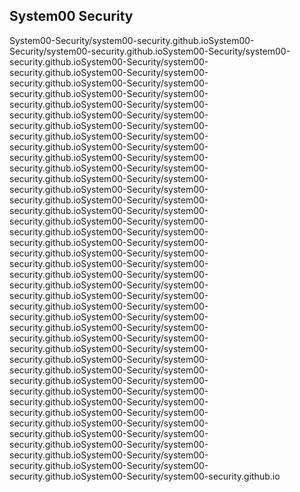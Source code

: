 ## System00 Security

System00-Security/system00-security.github.ioSystem00-Security/system00-security.github.ioSystem00-Security/system00-security.github.ioSystem00-Security/system00-security.github.ioSystem00-Security/system00-security.github.ioSystem00-Security/system00-security.github.ioSystem00-Security/system00-security.github.ioSystem00-Security/system00-security.github.ioSystem00-Security/system00-security.github.ioSystem00-Security/system00-security.github.ioSystem00-Security/system00-security.github.ioSystem00-Security/system00-security.github.ioSystem00-Security/system00-security.github.ioSystem00-Security/system00-security.github.ioSystem00-Security/system00-security.github.ioSystem00-Security/system00-security.github.ioSystem00-Security/system00-security.github.ioSystem00-Security/system00-security.github.ioSystem00-Security/system00-security.github.ioSystem00-Security/system00-security.github.ioSystem00-Security/system00-security.github.ioSystem00-Security/system00-security.github.ioSystem00-Security/system00-security.github.ioSystem00-Security/system00-security.github.ioSystem00-Security/system00-security.github.ioSystem00-Security/system00-security.github.ioSystem00-Security/system00-security.github.ioSystem00-Security/system00-security.github.ioSystem00-Security/system00-security.github.ioSystem00-Security/system00-security.github.ioSystem00-Security/system00-security.github.ioSystem00-Security/system00-security.github.ioSystem00-Security/system00-security.github.ioSystem00-Security/system00-security.github.ioSystem00-Security/system00-security.github.ioSystem00-Security/system00-security.github.ioSystem00-Security/system00-security.github.ioSystem00-Security/system00-security.github.ioSystem00-Security/system00-security.github.ioSystem00-Security/system00-security.github.ioSystem00-Security/system00-security.github.ioSystem00-Security/system00-security.github.ioSystem00-Security/system00-security.github.io


